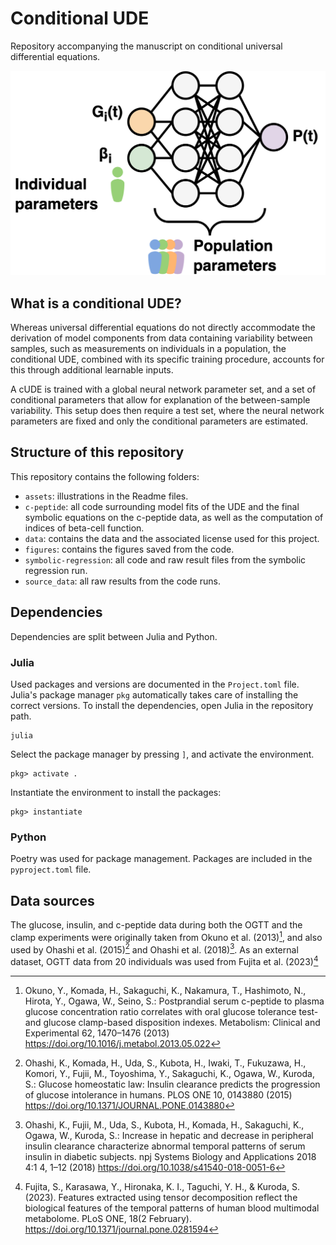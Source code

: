 # Conditional UDE
Repository accompanying the manuscript on conditional universal differential equations.

![Conditional UDE](assets/cude_schema.png)

## What is a conditional UDE?
Whereas universal differential equations do not directly accommodate the derivation of model components from data containing variability between samples, such as measurements on individuals in a population, the conditional UDE, combined with its specific training procedure, accounts for this through additional learnable inputs. 

A cUDE is trained with a global neural network parameter set, and a set of conditional parameters that allow for explanation of the between-sample variability. This setup does then require a test set, where the neural network parameters are fixed and only the conditional parameters are estimated.

## Structure of this repository
This repository contains the following folders:
- `assets`: illustrations in the Readme files.
- `c-peptide`: all code surrounding model fits of the UDE and the final symbolic equations on the c-peptide data, as well as the computation of indices of beta-cell function.
- `data`: contains the data and the associated license used for this project.
- `figures`: contains the figures saved from the code.
- `symbolic-regression`: all code and raw result files from the symbolic regression run.
- `source_data`: all raw results from the code runs.

## Dependencies
Dependencies are split between Julia and Python.

### Julia
Used packages and versions are documented in the `Project.toml` file. Julia's package manager `pkg` automatically takes care of installing the correct versions. To install the dependencies, open Julia in the repository path.

```
julia
```

Select the package manager by pressing `]`, and activate the environment.

```
pkg> activate .
```

Instantiate the environment to install the packages:
```
pkg> instantiate
```

### Python
Poetry was used for package management. Packages are included in the `pyproject.toml` file.

## Data sources
The glucose, insulin, and c-peptide data during both the OGTT and the clamp experiments were originally taken from Okuno et al. (2013)[^1], and also used by Ohashi et al. (2015)[^2] and Ohashi et al. (2018)[^3]. As an external dataset, OGTT data from 20 individuals was used from Fujita et al. (2023)[^4]

[^1]: Okuno, Y., Komada, H., Sakaguchi, K., Nakamura, T., Hashimoto, N., Hirota, Y., Ogawa, W., Seino, S.: Postprandial serum c-peptide to plasma glucose concentration ratio correlates with oral glucose tolerance test- and glucose clamp-based disposition indexes. Metabolism: Clinical and Experimental 62, 1470–1476 (2013) https://doi.org/10.1016/j.metabol.2013.05.022

[^2]: Ohashi, K., Komada, H., Uda, S., Kubota, H., Iwaki, T., Fukuzawa, H., Komori, Y., Fujii, M., Toyoshima, Y., Sakaguchi, K., Ogawa, W., Kuroda, S.: Glucose homeostatic law: Insulin clearance predicts the progression of glucose intolerance in humans. PLOS ONE 10, 0143880 (2015) https://doi.org/10.1371/JOURNAL.PONE.0143880

[^3]: Ohashi, K., Fujii, M., Uda, S., Kubota, H., Komada, H., Sakaguchi, K., Ogawa, W., Kuroda, S.: Increase in hepatic and decrease in peripheral insulin clearance characterize abnormal temporal patterns of serum insulin in diabetic subjects. npj Systems Biology and Applications 2018 4:1 4, 1–12 (2018) https://doi.org/10.1038/s41540-018-0051-6

[^4]: Fujita, S., Karasawa, Y., Hironaka, K. I., Taguchi, Y. H., & Kuroda, S. (2023). Features extracted using tensor decomposition reflect the biological features of the temporal patterns of human blood multimodal metabolome. PLoS ONE, 18(2 February). https://doi.org/10.1371/journal.pone.0281594
